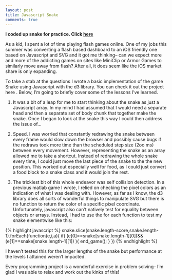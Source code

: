 ```yaml
---
layout: post
title: Javascript Snake
comments: true
---
```

**I coded up snake for practice. Click <a href="http://sandeepba.github.io/projects/snake.html" style="text-align: center;"> here </a>**


As a kid, I spent a lot of time playing flash games online. One of my jobs this summer was converting a flash based dashboard to an iOS friendly one based on Javascript and SVG and it got me thinking– can we expect more and more of the addicting games on sites like MiniClip or Armor Games to similarly move away from flash?  After all, it does seem like the iOS market share is only expanding.

To take a stab at the questions I wrote a basic implementation of the game Snake using Javascript with the d3 library. You can check it out the project here . Below, I’m going to briefly cover some of the lessons I’ve learned.

1. It was a bit of a leap for me to start thinking about the snake as just a Javascript array. In my mind I had assumed that I would need a separate head and then a separate set of body chunk that together make the snake. Once I began to look at the snake this way I could then address the issue of…

2. Speed. I was worried that constantly redrawing the snake between every frame would slow down the browser and possibly cause bugs if the redraws took more time than the scheduled step size (2oo ms) between every movement. However, representing the snake as an array allowed me to take a shortcut. Instead of redrawing the whole snake every time, I could just move the last piece of the snake to the the new position. This worked out especially well for food, as I could just convert a food block to a snake class and it would join the rest.

3. The trickiest bit of this whole endeavor was self collision detection. In a previous matlab game I wrote, I relied on checking the pixel colors as an indication of what I was dealing with. However, as far as I know, the d3 library does all sorts of wonderful things to manipulate SVG but there is no function to return the color of a specific pixel coordinate. Unfortunately, javascript also can’t natively test for equality between objects or arrays. Instead, I had to use the for each function to test my snake elementwise like this:

{% highlight javascript %}
snake.slice(snake.length-score,snake.length-1).forEach(function(e,i,a){
if(
(e[0]==snake[snake.length-1][0])&&(e[1]==snake[snake.length-1][1])
){
end_game();
}
})
{% endhighlight %}

I haven’t tested this for the larger lengths of the snake but performance at the levels I attained weren’t impacted.

Every programming project is a wonderful exercise in problem solving– I’m glad I was able to relax and work out the kinks of this!
